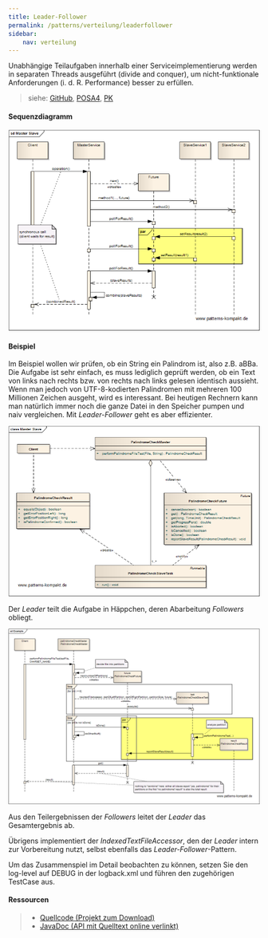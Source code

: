 ```yaml
---
title: Leader-Follower
permalink: /patterns/verteilung/leaderfollower
sidebar:
    nav: verteilung
---
```


Unabhängige Teilaufgaben innerhalb einer Serviceimplementierung werden in separaten Threads ausgeführt (divide and conquer), um nicht-funktionale Anforderungen (i. d. R. Performance) besser zu erfüllen.

> siehe: [GitHub](https://github.com/KarlEilebrecht/patterns-kompakt-code/blob/main/src/test/java/de/calamanari/pk/masterslave/README.md), [POSA4](/literature#posa4), [PK](/literature#pk)

#### Sequenzdiagramm

![](/images/patterns/masterslave/master_slave_dn.png)

#### Beispiel

Im Beispiel wollen wir prüfen, ob ein String ein Palindrom ist, also z.B. aBBa.
Die Aufgabe ist sehr einfach, es muss lediglich geprüft werden, ob ein Text von links nach rechts bzw. von rechts nach links gelesen identisch aussieht.
Wenn man jedoch von UTF-8-kodierten Palindromen mit mehreren 100 Millionen Zeichen ausgeht, wird es interessant.
Bei heutigen Rechnern kann man natürlich immer noch die ganze Datei in den Speicher pumpen und naiv vergleichen. Mit *Leader-Follower* geht es aber effizienter.

![](/images/patterns/masterslave/master_slave_cx.png)

Der *Leader* teilt die Aufgabe in Häppchen, deren Abarbeitung *Followers* obliegt.

![](/images/patterns/masterslave/master_slave_dx.png)

Aus den Teilergebnissen der *Followers* leitet der *Leader* das Gesamtergebnis ab.

Übrigens implementiert der *IndexedTextFileAccessor*, den der *Leader* intern zur Vorbereitung nutzt, selbst ebenfalls das *Leader-Follower*-Pattern.

Um das Zusammenspiel im Detail beobachten zu können, setzen Sie den log-level auf DEBUG in der logback.xml und führen den zugehörigen TestCase aus.

#### Ressourcen

> * [Quellcode (Projekt zum Download)](/patterns#codebeispiele)
> * [JavaDoc (API mit Quelltext online verlinkt)]()
